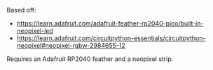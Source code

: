 Based off: 
- https://learn.adafruit.com/adafruit-feather-rp2040-pico/built-in-neopixel-led 
- https://learn.adafruit.com/circuitpython-essentials/circuitpython-neopixel#neopixel-rgbw-2984655-12

Requires an Adafruit RP2040 feather and a neopixel strip.


